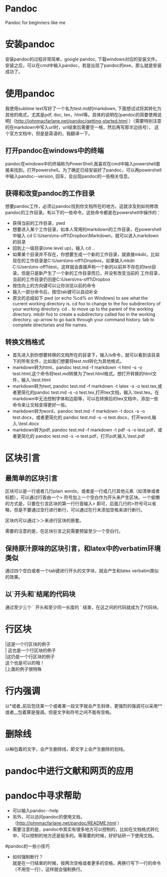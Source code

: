 ﻿Pandoc
======

Pandoc for beginners like me

# 安装pandoc

安装pandoc的过程非常简单，google pandoc, 下载windows对应的安装文件。安装之后，可以在cmd中输入pandoc，若是出现了pandoc的exe，那么就是安装成功了。

# 使用pandoc

我使用sublime text写好了一个名为test.md的markdown, 下面想试试将其转化为其他的格式，尤其是pdf, doc, tex，html等。具体的说明在[pandoc的简要使用说明]（http://johnmacfarlane.net/pandoc/getting-started.html ）（需要特别注意的在markdown中写入url时，url结束后需要空一格，然后再写那半边括号），
这个官方文档中，但是是英语的，我翻译一下。

## 打开pandoc在windows中的终端

pandoc在windows中的终端称为PowerShell,我喜欢在cmd中输入powershell直接来找到。打开powershell。为了确定已经安装好了pandoc，可以再powershell中输入pandoc--version, 回车，会出现pandoc的一些相关信息。

## 获得和改变pandoc的工作目录

想要pandoc工作，必须让pandoc找到你文档所在的地方。这就涉及到如何修改pandoc的工作目录。有以下的一些命令，这些命令都是在powershell中操作的：

- 获得当前的工作目录，pwd
- 想要进入某个工作目录，如本人常用的markdown的工作目录，在powershell中输入 cd C:\Users\ms-off1\Dropbox\Markdown，就可以进入markdown的目录
- 回到上一级目录(one level up)，输入 cd ..
- 如果某个目录并不存在，你想要生成一个新的工作目录，就直接mkdir。比如现在的工作目录是C:\Users\ms-off1\Dropbox，如果输入mkdir  C:\Users\ms-off1\test，这样就会直接声称一个新的以前并不存在的test目录。但是只是新产生了一个新的工作目录而已，并没有改变当前的
工作目录，当前的工作目录仍旧是C:\Users\ms-off1\Dropbox
- 按住向上的方向键可以让你浏览以前的命令
- 输入一部分命令后，按住tab键可以自动补全
- 原文的总结如下
pwd (or echo %cd% on Windows) to see what the current working directory is.
cd foo to change to the foo subdirectory of your working directory.
cd .. to move up to the parent of the working directory.
mkdir foo to create a subdirectory called foo in the working directory.
up-arrow to go back through your command history.
tab to complete directories and file names.


## 转换文档格式
- 首先进入到你想要转换的文档所在的目录下，输入ls命令，就可以看到该目录下的所有文件，比如我们想要将test.md转化为其他格式。
- markdown转为html，pandoc test.md -f markdown -t html -s -o test.html,这个命令将test.md转换为了test.html格式。想打开转换的html文件，输入.\test.html
- markdown转为text, pandoc test.md -f markdown -t latex -s -o test.tex,或者更简化的pandoc test.md -s -o test.tex,打开tex文档，输入.\test.tex。在markdown中无法控制字体和边距等，可以在转换后的tex文档中，添加一些命令来让文档变得更好一些。
- markdown转为word，pandoc test.md -f markdown -t docx -s -o test.docx，或者更简化的 pandoc test.md -s -o test.docx，打开word,输入.\test.docx
- markdown转为pdf, pandoc test.md -f markdown -t pdf -s -o test.pdf，或者更简化的 pandoc test.md -s -o test.pdf，打开pdf,输入.\test.pdf


# 区块引言

## 最简单的区块引言
区块可以是一行或者几行plain words，或者是一行或几行其他元素（如清单或者标题），可以通过行首由一个\> 符号加上一个空白作为开头来产生区块。一个偷懒的方式是，只要在引言区块的第一行行首输入\> 即可，后面几行的\>符号可以省略，但是不要通过空行进行断行，可以通过在行末添加空格来进行断行。

区块内可以通过＞＞来进行区块的嵌套。

需要的注意的是，在区块引言之前需要预留至少一个空白行。


## 保持原汁原味的区块引言，和latex中的verbatim环境类似
通过四个空白或者一个tab键进行开头的文字块，就会产生和latex verbatim类似的效果。


## 以\`开头和\`结尾的代码块 

通过至少三个 \` 开头和至少同一长度的 ` 结束，在这之间的代码就成为了代码块。


# 行区块
|这是一个行区块的例子  
|  这也是一个行区块的例子  
|这仍是一个行区块的例子  
 这个也是可以的哦！    
|上面的例子很特殊 


# 行内强调
以\*或者\_前后包住某一个或者某一段文字就会产生斜体，更强烈的强调可以采用**或者__包着算是强调。但是文字和符号之间不能有空格。

# 删除线
以~~和~~包着的文字，会产生删除线，即文字上会产生删除的划线。



# pandoc中进行文献和网页的应用


# pandoc中寻求帮助

- 可以输入pandoc--help
- 另外，可以访问pandoc的使用文档，（http://johnmacfarlane.net/pandoc/README.html ）
- 需要注意的是，pandoc中其实有很多地方可以控制的，比如在文档格式转化中，可以控制的地方还是挺多的。等需要的时候，好好钻研一下使用文档。

#pandoc的一些小技巧

- 如何强制断行？      
  就是在一行结束的时候，按两次空格或者更多的空格，再换行写下一行的命令（不用空一行），这样就会强制换行。
